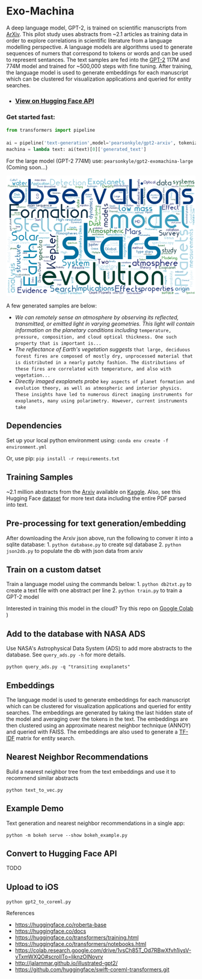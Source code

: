 # Exo-Machina
A deep language model, GPT-2, is trained on scientific manuscripts from [ArXiv](https://arxiv.org/). This pilot study uses abstracts from ~2.1 articles as training data in order to explore correlations in scientific literature from a language modelling perspective. A language models are algorithms used to generate sequences of numers that correspond to tokens or words and can be used to represent sentances. The text samples are fed into the [GPT-2](https://openai.com/blog/better-language-models/) 117M and 774M model and trained for ~500,000 steps with fine tuning. After training, the language model is used to generate embeddings for each manuscript which can be clustered for visualization applications and queried for entity searches.

- ### [View on Hugging Face API](https://huggingface.co/pearsonkyle/gpt2-exomachina?text=We+can+remotely+sense+an+atmosphere+by+observing+its+reflected%2C+transmitted%2C+or+emitted+light+in+varying+geometries.+This+light+will+contain+information+on+the+planetary+conditions+including)

### Get started fast:

```python
from transformers import pipeline

ai = pipeline('text-generation',model='pearsonkyle/gpt2-arxiv', tokenizer='gpt2', config={'max_length':1600})
machina = lambda text: ai(text)[0]['generated_text']
```

For the large model (GPT-2 774M) use: `pearsonkyle/gpt2-exomachina-large` (Coming soon...)


![](Figures/exoplanet_keywords.png)

A few generated samples are below: 

- *We can remotely sense an atmosphere by observing its reflected, transmitted, or emitted light in varying geometries. This light will contain information on the planetary conditions including* `temperature, pressure, composition, and cloud optical thickness. One such property that is important is...`
- *The reflectance of Earth's vegetation suggests*
`that large, deciduous forest fires are composed of mostly dry, unprocessed material that is distributed in a nearly patchy fashion. The distributions of these fires are correlated with temperature, and also with vegetation...`
- *Directly imaged exoplanets probe* `key aspects of planet formation and evolution theory, as well as atmospheric and interior physics. These insights have led to numerous direct imaging instruments for exoplanets, many using polarimetry. However, current instruments take`


## Dependencies 

Set up your local python environment using: `conda env create -f environment.yml`

Or, use pip: `pip install -r requirements.txt`

## Training Samples

~2.1 million abstracts from the [Arxiv](https://arxiv.org/) available on [Kaggle](https://www.kaggle.com/datasets/Cornell-University/arxiv). Also, see this Hugging Face [dataset](https://huggingface.co/datasets/scientific_papers) for more text data including the entire PDF parsed into text.

## Pre-processing for text generation/embedding
After downloading the Arxiv json above, run the following to conver it into a sqlite database:
    1. `python database.py` to create sql database
    2. `python json2db.py` to populate the db with json data from arxiv

## Train on a custom datset
Train a language model using the commands below:
    1. `python db2txt.py` to create a text file with one abstract per line
    2. `python train.py` to train a GPT-2 model

Interested in training this model in the cloud? Try this repo on [Google Colab](https://colab.research.google.com/drive/1Pur0rFi5YVdn7axYRacXWFMic4NxRexV?usp=sharing) )

## Add to the database with NASA ADS

Use NASA's Astrophysical Data System (ADS) to add more abstracts to the database. See `query_ads.py -h` for more details.

`python query_ads.py -q "transiting exoplanets"`

## Embeddings

The language model is used to generate embeddings for each manuscript which can be clustered for visualization applications and queried for entity searches. The embeddings are generated by taking the last hidden state of the model and averaging over the tokens in the text. The embeddings are then clustered using an approximate nearest neighbor technique (ANNOY) and queried with FAISS. The embeddings are also used to generate a [TF-IDF](https://en.wikipedia.org/wiki/Tf%E2%80%93idf) matrix for entity search.

## Nearest Neighbor Recommendations

Build a nearest neighbor tree from the text embeddings and use it to recommend similar abstracts

`python text_to_vec.py`

## Example Demo

Text generation and nearest neighbor recommendations in a single app:

`python -m bokeh serve --show bokeh_example.py`

## Convert to Hugging Face API

TODO

## Upload to iOS

`python gpt2_to_coreml.py`



References
- https://huggingface.co/roberta-base 
- https://huggingface.co/docs
- https://huggingface.co/transformers/training.html
- https://huggingface.co/transformers/notebooks.html
- https://colab.research.google.com/drive/1vsCh85T_Od7RBwXfvh1iysV-vTxmWXQO#scrollTo=ljknzOlNoyrv
- http://jalammar.github.io/illustrated-gpt2/
- https://github.com/huggingface/swift-coreml-transformers.git
